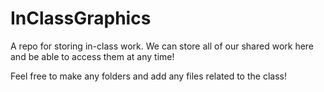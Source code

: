 # InClassGraphics
A repo for storing in-class work. We can store all of our shared work here and be able to access them at any time!

Feel free to make any folders and add any files related to the class!